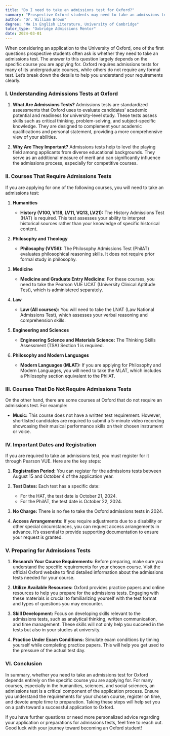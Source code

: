 ```yaml
---
title: "Do I need to take an admissions test for Oxford?"
summary: "Prospective Oxford students may need to take an admissions test depending on their chosen course; check specific requirements for details."
author: "Dr. William Brown"
degree: "MA in English Literature, University of Cambridge"
tutor_type: "Oxbridge Admissions Mentor"
date: 2024-03-01
---
```


When considering an application to the University of Oxford, one of the first questions prospective students often ask is whether they need to take an admissions test. The answer to this question largely depends on the specific course you are applying for. Oxford requires admissions tests for many of its undergraduate courses, while others do not require any formal test. Let’s break down the details to help you understand your requirements clearly.

### I. Understanding Admissions Tests at Oxford

1. **What Are Admissions Tests?**
   Admissions tests are standardized assessments that Oxford uses to evaluate candidates' academic potential and readiness for university-level study. These tests assess skills such as critical thinking, problem-solving, and subject-specific knowledge. They are designed to complement your academic qualifications and personal statement, providing a more comprehensive view of your abilities.

2. **Why Are They Important?**
   Admissions tests help to level the playing field among applicants from diverse educational backgrounds. They serve as an additional measure of merit and can significantly influence the admissions process, especially for competitive courses.

### II. Courses That Require Admissions Tests

If you are applying for one of the following courses, you will need to take an admissions test:

1. **Humanities**
   - **History (V100, V118, LV11, VQ13, LV21):** The History Admissions Test (HAT) is required. This test assesses your ability to interpret historical sources rather than your knowledge of specific historical content.
   
2. **Philosophy and Theology**
   - **Philosophy (VV56):** The Philosophy Admissions Test (PhilAT) evaluates philosophical reasoning skills. It does not require prior formal study in philosophy.

3. **Medicine**
   - **Medicine and Graduate Entry Medicine:** For these courses, you need to take the Pearson VUE UCAT (University Clinical Aptitude Test), which is administered separately.

4. **Law**
   - **Law (All courses):** You will need to take the LNAT (Law National Admissions Test), which assesses your verbal reasoning and comprehension skills.

5. **Engineering and Sciences**
   - **Engineering Science and Materials Science:** The Thinking Skills Assessment (TSA) Section 1 is required.

6. **Philosophy and Modern Languages**
   - **Modern Languages (MLAT):** If you are applying for Philosophy and Modern Languages, you will need to take the MLAT, which includes a Philosophy section equivalent to the PhilAT.

### III. Courses That Do Not Require Admissions Tests

On the other hand, there are some courses at Oxford that do not require an admissions test. For example:

- **Music:** This course does not have a written test requirement. However, shortlisted candidates are required to submit a 5-minute video recording showcasing their musical performance skills on their chosen instrument or voice.

### IV. Important Dates and Registration

If you are required to take an admissions test, you must register for it through Pearson VUE. Here are the key steps:

1. **Registration Period:** You can register for the admissions tests between August 15 and October 4 of the application year.
   
2. **Test Dates:** Each test has a specific date:
   - For the HAT, the test date is October 21, 2024.
   - For the PhilAT, the test date is October 22, 2024.

3. **No Charge:** There is no fee to take the Oxford admissions tests in 2024.

4. **Access Arrangements:** If you require adjustments due to a disability or other special circumstances, you can request access arrangements in advance. It’s essential to provide supporting documentation to ensure your request is granted.

### V. Preparing for Admissions Tests

1. **Research Your Course Requirements:** Before preparing, make sure you understand the specific requirements for your chosen course. Visit the official Oxford website to find detailed information about the admissions tests needed for your course.

2. **Utilize Available Resources:** Oxford provides practice papers and online resources to help you prepare for the admissions tests. Engaging with these materials is crucial to familiarizing yourself with the test format and types of questions you may encounter.

3. **Skill Development:** Focus on developing skills relevant to the admissions tests, such as analytical thinking, written communication, and time management. These skills will not only help you succeed in the tests but also in your studies at university.

4. **Practice Under Exam Conditions:** Simulate exam conditions by timing yourself while completing practice papers. This will help you get used to the pressure of the actual test day.

### VI. Conclusion

In summary, whether you need to take an admissions test for Oxford depends entirely on the specific course you are applying for. For many courses, especially in the humanities, sciences, and social sciences, an admissions test is a critical component of the application process. Ensure you understand the requirements for your chosen course, register on time, and devote ample time to preparation. Taking these steps will help set you on a path toward a successful application to Oxford.

If you have further questions or need more personalized advice regarding your application or preparations for admissions tests, feel free to reach out. Good luck with your journey toward becoming an Oxford student!
    